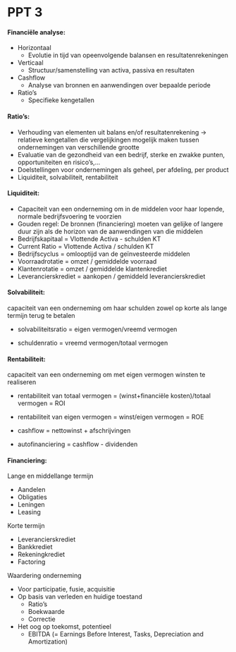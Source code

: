 # PPT 3
#### Financiële analyse:
- Horizontaal
  - Evolutie in tijd van opeenvolgende balansen en resultatenrekeningen
- Verticaal
  - Structuur/samenstelling van activa, passiva en resultaten
- Cashflow
  - Analyse van bronnen en aanwendingen over bepaalde periode
- Ratio’s
  - Specifieke kengetallen

#### Ratio’s:
- Verhouding van elementen uit balans en/of resultatenrekening
→ relatieve kengetallen die vergelijkingen mogelijk maken tussen ondernemingen van verschillende grootte
- Evaluatie van de gezondheid van een bedrijf, sterke en zwakke punten, opportuniteiten en risico’s,...
- Doelstellingen voor ondernemingen als geheel, per afdeling, per product
- Liquiditeit, solvabiliteit, rentabiliteit

#### Liquiditeit:
- Capaciteit van een onderneming om in de middelen voor haar lopende, normale bedrijfsvoering te voorzien
- Gouden regel: De bronnen (financiering) moeten van gelijke of langere duur zijn als de horizon van de aanwendingen van die middelen
- Bedrijfskapitaal = Vlottende Activa - schulden KT
- Current Ratio = Vlottende Activa / schulden KT
- Bedrijfscyclus = omlooptijd van de geïnvesteerde middelen
- Voorraadrotatie = omzet / gemiddelde voorraad
- Klantenrotatie = omzet / gemiddelde klantenkrediet
- Leverancierskrediet = aankopen / gemiddeld leverancierskrediet

#### Solvabiliteit: 
capaciteit van een onderneming om haar schulden zowel op korte als lange termijn terug te betalen

- solvabiliteitsratio = eigen vermogen/vreemd vermogen

- schuldenratio = vreemd vermogen/totaal vermogen

#### Rentabiliteit: 
capaciteit van een onderneming om met eigen vermogen winsten te realiseren

- rentabiliteit van totaal vermogen = (winst+financiële kosten)/totaal vermogen = ROI

- rentabiliteit van eigen vermogen = winst/eigen vermogen = ROE

- cashflow = nettowinst + afschrijvingen

- autofinanciering = cashflow - dividenden

#### Financiering:
Lange en middellange termijn
- Aandelen
- Obligaties
- Leningen
- Leasing

Korte termijn
- Leverancierskrediet
- Bankkrediet
- Rekeningkrediet
- Factoring

Waardering onderneming 
- Voor participatie, fusie, acquisitie
- Op basis van verleden en huidige toestand
  - Ratio’s
  - Boekwaarde
  - Correctie
- Het oog op toekomst, potentieel
  - EBITDA (= Earnings Before Interest, Tasks, Depreciation and Amortization)
